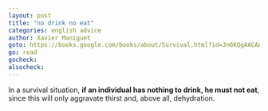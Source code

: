 ```yaml
---
layout: post
title: "no drink no eat"
categories: english advice
author: Xavier Maniguet
goto: https://books.google.com/books/about/Survival.html?id=Jn6KQgAACAAJ&redir_esc=y?ref=speak.junglestar.org
go: read
gocheck:
alsocheck:
---
```

In a survival situation, **if an individual has nothing to drink, he must not eat**, since this will only aggravate thirst and, above all, dehydration.
